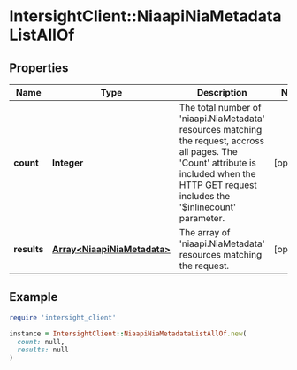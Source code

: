 # IntersightClient::NiaapiNiaMetadataListAllOf

## Properties

| Name | Type | Description | Notes |
| ---- | ---- | ----------- | ----- |
| **count** | **Integer** | The total number of &#39;niaapi.NiaMetadata&#39; resources matching the request, accross all pages. The &#39;Count&#39; attribute is included when the HTTP GET request includes the &#39;$inlinecount&#39; parameter. | [optional] |
| **results** | [**Array&lt;NiaapiNiaMetadata&gt;**](NiaapiNiaMetadata.md) | The array of &#39;niaapi.NiaMetadata&#39; resources matching the request. | [optional] |

## Example

```ruby
require 'intersight_client'

instance = IntersightClient::NiaapiNiaMetadataListAllOf.new(
  count: null,
  results: null
)
```

